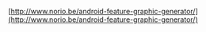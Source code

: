 [http://www.norio.be/android-feature-graphic-generator/](http://www.norio.be/android-feature-graphic-generator/)